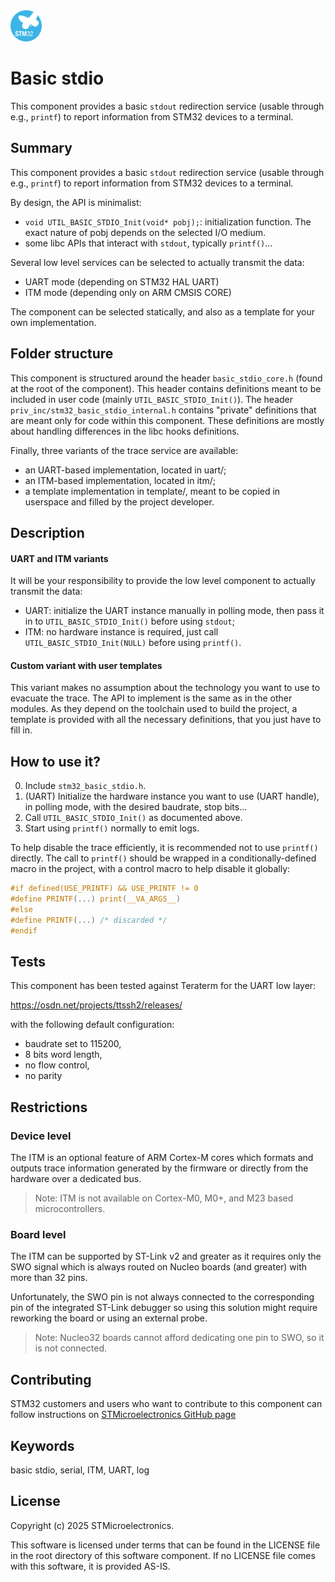 <img src="doc/subbrand-stm32.svg" width="50"/>

# __Basic stdio__

This component provides a basic `stdout` redirection service (usable through e.g., `printf`) to report information from STM32 devices to a terminal.

## __Summary__

This component provides a basic `stdout` redirection service (usable through e.g., `printf`) to report information from STM32 devices to a terminal.

By design, the API is minimalist:
- `void UTIL_BASIC_STDIO_Init(void* pobj);`: initialization function. The exact nature of pobj depends on the selected I/O medium.
- some libc APIs that interact with `stdout`, typically `printf()`...

Several low level services can be selected to actually transmit the data:
- UART mode (depending on STM32 HAL UART)
- ITM mode (depending only on ARM CMSIS CORE)

The component can be selected statically, and also as a template for your own implementation.

## __Folder structure__

This component is structured around the header `basic_stdio_core.h` (found at the root of the component).
This header contains definitions meant to be included in user code (mainly `UTIL_BASIC_STDIO_Init()`).
The header `priv_inc/stm32_basic_stdio_internal.h` contains "private" definitions that are meant only for code within this component.
These definitions are mostly about handling differences in the libc hooks definitions.

Finally, three variants of the trace service are available:
- an UART-based implementation, located in uart/;
- an ITM-based implementation, located in itm/;
- a template implementation in template/,
  meant to be copied in userspace and filled by the project developer.

## __Description__

#### __UART and ITM variants__

It will be your responsibility to provide the low level component to actually transmit the data:
- UART: initialize the UART instance manually in polling mode, then pass it in to `UTIL_BASIC_STDIO_Init()` before using `stdout`;
- ITM: no hardware instance is required, just call `UTIL_BASIC_STDIO_Init(NULL)` before using `printf()`.

#### __Custom variant__ with user templates

This variant makes no assumption about the technology you want to use to evacuate the trace.
The API to implement is the same as in the other modules. As they depend on the toolchain used to build the project,
a template is provided with all the necessary definitions, that you just have to fill in.

## __How to use it?__

0. Include `stm32_basic_stdio.h`.
0. (UART) Initialize the hardware instance you want to use (UART handle), in polling mode, with the desired baudrate, stop bits...
0. Call `UTIL_BASIC_STDIO_Init()` as documented above.
0. Start using `printf()` normally to emit logs.

To help disable the trace efficiently, it is recommended not to use `printf()` directly.
The call to `printf()` should be wrapped in a conditionally-defined macro in the project, with a control macro to help disable it globally:
```c
#if defined(USE_PRINTF) && USE_PRINTF != 0
#define PRINTF(...) print(__VA_ARGS__)
#else
#define PRINTF(...) /* discarded */
#endif
```

## __Tests__

This component has been tested against Teraterm for the UART low layer:

https://osdn.net/projects/ttssh2/releases/

with the following default configuration:
- baudrate set to 115200,
- 8 bits word length,
- no flow control,
- no parity
## __Restrictions__

### __Device level__

The ITM is an optional feature of ARM Cortex-M cores which formats and outputs trace information generated by the firmware or directly from the hardware over a dedicated bus.

> Note: ITM is not available on Cortex-M0, M0+, and M23 based microcontrollers.

### __Board level__

The ITM can be supported by ST-Link v2 and greater as it requires only the SWO signal which is always routed on Nucleo boards (and greater) with more than 32 pins.

Unfortunately, the SWO pin is not always connected to the corresponding pin of the integrated ST-Link debugger so using this solution might require reworking the board or using an external probe.

> Note: Nucleo32 boards cannot afford dedicating one pin to SWO, so it is not connected.


## __Contributing__

STM32 customers and users who want to contribute to this component can follow instructions on [STMicroelectronics GitHub page](https://github.com/STMicroelectronics)

## __Keywords__

basic stdio, serial, ITM, UART, log

## __License__

Copyright (c) 2025 STMicroelectronics.

This software is licensed under terms that can be found in the LICENSE file in the root directory of this software component.
If no LICENSE file comes with this software, it is provided AS-IS.
